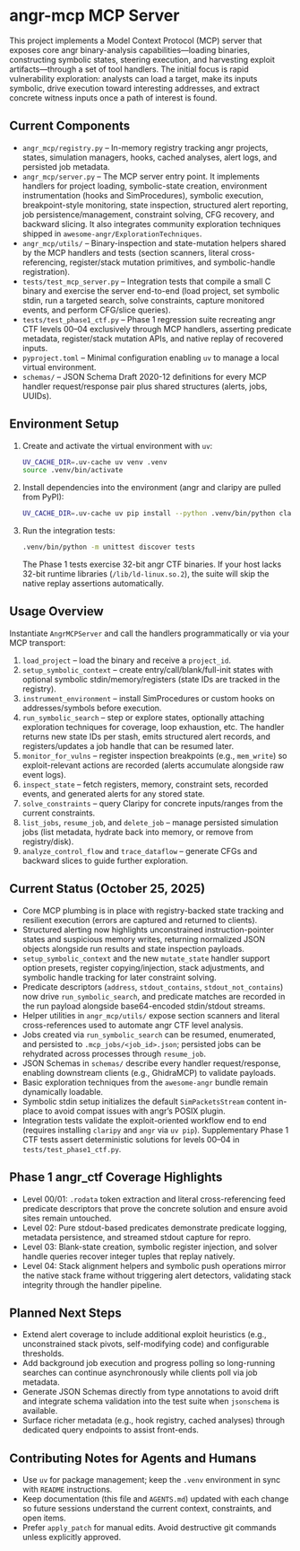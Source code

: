 # angr-mcp MCP Server

This project implements a Model Context Protocol (MCP) server that exposes
core angr binary-analysis capabilities—loading binaries, constructing symbolic
states, steering execution, and harvesting exploit artifacts—through a set of
tool handlers. The initial focus is rapid vulnerability exploration: analysts
can load a target, make its inputs symbolic, drive execution toward interesting
addresses, and extract concrete witness inputs once a path of interest is
found.

## Current Components

- `angr_mcp/registry.py` – In-memory registry tracking angr projects, states,
  simulation managers, hooks, cached analyses, alert logs, and persisted job
  metadata.
- `angr_mcp/server.py` – The MCP server entry point. It implements handlers for
  project loading, symbolic-state creation, environment instrumentation
  (hooks and SimProcedures), symbolic execution, breakpoint-style monitoring,
  state inspection, structured alert reporting, job persistence/management,
  constraint solving, CFG recovery, and backward slicing. It also integrates
  community exploration techniques shipped in
  `awesome-angr/ExplorationTechniques`.
- `angr_mcp/utils/` – Binary-inspection and state-mutation helpers shared by
  the MCP handlers and tests (section scanners, literal cross-referencing,
  register/stack mutation primitives, and symbolic-handle registration).
- `tests/test_mcp_server.py` – Integration tests that compile a small C binary
  and exercise the server end-to-end (load project, set symbolic stdin, run a
  targeted search, solve constraints, capture monitored events, and perform
  CFG/slice queries).
- `tests/test_phase1_ctf.py` – Phase 1 regression suite recreating angr CTF
  levels 00–04 exclusively through MCP handlers, asserting predicate metadata,
  register/stack mutation APIs, and native replay of recovered inputs.
- `pyproject.toml` – Minimal configuration enabling `uv` to manage a local
  virtual environment.
- `schemas/` – JSON Schema Draft 2020-12 definitions for every MCP handler
  request/response pair plus shared structures (alerts, jobs, UUIDs).

## Environment Setup

1. Create and activate the virtual environment with `uv`:

   ```bash
   UV_CACHE_DIR=.uv-cache uv venv .venv
   source .venv/bin/activate
   ```

2. Install dependencies into the environment (angr and claripy are pulled from
   PyPI):

   ```bash
   UV_CACHE_DIR=.uv-cache uv pip install --python .venv/bin/python claripy angr
   ```

3. Run the integration tests:

   ```bash
   .venv/bin/python -m unittest discover tests
   ```

   The Phase 1 tests exercise 32-bit angr CTF binaries. If your host lacks
   32-bit runtime libraries (`/lib/ld-linux.so.2`), the suite will skip the
   native replay assertions automatically.

## Usage Overview

Instantiate `AngrMCPServer` and call the handlers programmatically or via your
MCP transport:

1. `load_project` – load the binary and receive a `project_id`.
2. `setup_symbolic_context` – create entry/call/blank/full-init states with
   optional symbolic stdin/memory/registers (state IDs are tracked in the
   registry).
3. `instrument_environment` – install SimProcedures or custom hooks on
   addresses/symbols before execution.
4. `run_symbolic_search` – step or explore states, optionally attaching
   exploration techniques for coverage, loop exhaustion, etc. The handler
   returns new state IDs per stash, emits structured alert records, and
   registers/updates a job handle that can be resumed later.
5. `monitor_for_vulns` – register inspection breakpoints (e.g., `mem_write`)
   so exploit-relevant actions are recorded (alerts accumulate alongside raw
   event logs).
6. `inspect_state` – fetch registers, memory, constraint sets, recorded
   events, and generated alerts for any stored state.
7. `solve_constraints` – query Claripy for concrete inputs/ranges from the
   current constraints.
8. `list_jobs`, `resume_job`, and `delete_job` – manage persisted simulation
   jobs (list metadata, hydrate back into memory, or remove from registry/disk).
9. `analyze_control_flow` and `trace_dataflow` – generate CFGs and backward
   slices to guide further exploration.

## Current Status (October 25, 2025)

- Core MCP plumbing is in place with registry-backed state tracking and
  resilient execution (errors are captured and returned to clients).
- Structured alerting now highlights unconstrained instruction-pointer states
  and suspicious memory writes, returning normalized JSON objects alongside run
  results and state inspection payloads.
- `setup_symbolic_context` and the new `mutate_state` handler support option
  presets, register copying/injection, stack adjustments, and symbolic handle
  tracking for later constraint solving.
- Predicate descriptors (`address`, `stdout_contains`, `stdout_not_contains`)
  now drive `run_symbolic_search`, and predicate matches are recorded in the
  run payload alongside base64-encoded stdin/stdout streams.
- Helper utilities in `angr_mcp/utils/` expose section scanners and literal
  cross-references used to automate angr CTF level analysis.
- Jobs created via `run_symbolic_search` can be resumed, enumerated, and
  persisted to `.mcp_jobs/<job_id>.json`; persisted jobs can be rehydrated
  across processes through `resume_job`.
- JSON Schemas in `schemas/` describe every handler request/response, enabling
  downstream clients (e.g., GhidraMCP) to validate payloads.
- Basic exploration techniques from the `awesome-angr` bundle remain
  dynamically loadable.
- Symbolic stdin setup initializes the default `SimPacketsStream` content
  in-place to avoid compat issues with angr’s POSIX plugin.
- Integration tests validate the exploit-oriented workflow end to end (requires
  installing `claripy` and `angr` via `uv pip`). Supplementary Phase 1 CTF
  tests assert deterministic solutions for levels 00–04 in
  `tests/test_phase1_ctf.py`.

## Phase 1 angr_ctf Coverage Highlights

- Level 00/01: `.rodata` token extraction and literal cross-referencing feed
  predicate descriptors that prove the concrete solution and ensure avoid sites
  remain untouched.
- Level 02: Pure stdout-based predicates demonstrate predicate logging,
  metadata persistence, and streamed stdout capture for repro.
- Level 03: Blank-state creation, symbolic register injection, and solver
  handle queries recover integer tuples that replay natively.
- Level 04: Stack alignment helpers and symbolic push operations mirror the
  native stack frame without triggering alert detectors, validating stack
  integrity through the handler pipeline.

## Planned Next Steps

- Extend alert coverage to include additional exploit heuristics (e.g.,
  unconstrained stack pivots, self-modifying code) and configurable thresholds.
- Add background job execution and progress polling so long-running searches
  can continue asynchronously while clients poll via job metadata.
- Generate JSON Schemas directly from type annotations to avoid drift and
  integrate schema validation into the test suite when `jsonschema` is
  available.
- Surface richer metadata (e.g., hook registry, cached analyses) through
  dedicated query endpoints to assist front-ends.

## Contributing Notes for Agents and Humans

- Use `uv` for package management; keep the `.venv` environment in sync with
  `README` instructions.
- Keep documentation (this file and `AGENTS.md`) updated with each change so
  future sessions understand the current context, constraints, and open items.
- Prefer `apply_patch` for manual edits. Avoid destructive git commands unless
  explicitly approved.
